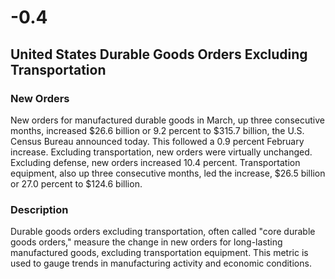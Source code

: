 # -0.4

## United States Durable Goods Orders Excluding Transportation

### New Orders

New orders for manufactured durable goods in March, up three consecutive months, increased $26.6
billion or 9.2 percent to $315.7 billion, the U.S. Census Bureau announced today. This followed a 0.9
percent February increase. Excluding transportation, new orders were virtually unchanged. Excluding
defense, new orders increased 10.4 percent. Transportation equipment, also up three consecutive
months, led the increase, $26.5 billion or 27.0 percent to $124.6 billion.

### Description

Durable goods orders excluding transportation, often called "core durable goods orders," measure the change in new orders for long-lasting manufactured goods, excluding transportation equipment. This metric is used to gauge trends in manufacturing activity and economic conditions.
